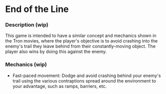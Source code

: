 # End of the Line

### Description (wip)
This game is intended to have a similar concept and mechanics shown in the Tron movies, where the player's objective is to avoid crashing into the enemy's trail they leave behind from their constantly-moving object. The player also wins by doing this against the enemy. 

### Mechanics (wip)
* Fast-paced movement: Dodge and avoid crashing behind your enemy's trail using the various contraptions spread around the environment to your advantage, such as ramps, barriers, etc.
